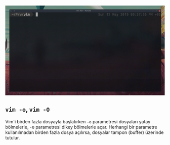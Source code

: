 ![](19.gif)

## `vim -o`, `vim -O`

Vim'i birden fazla dosyayla başlatırken `-o` parametresi dosyaları yatay bölmelerle, `-O` parametresi dikey bölmelerle açar. Herhangi bir parametre kullanılmadan birden fazla dosya açılırsa, dosyalar tampon (buffer) üzerinde tutulur.
